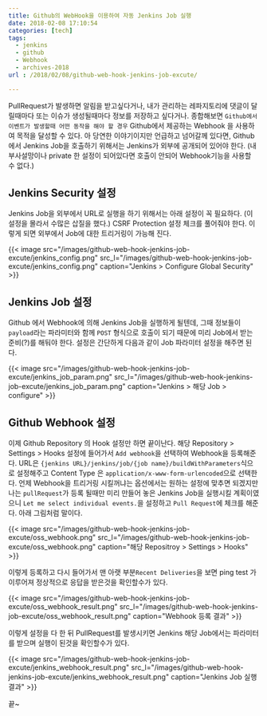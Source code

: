 ```yaml
---
title: Github의 WebHook을 이용하여 자동 Jenkins Job 실행
date: 2018-02-08 17:10:54
categories: [tech]
tags:
  - jenkins
  - github
  - Webhook
  - archives-2018
url : /2018/02/08/github-web-hook-jenkins-job-excute/

---
```

PullRequest가 발생하면 알림을 받고싶다거나, 내가 관리하는 레파지토리에 댓글이 달릴때마다 또는 이슈가 생성될때마다 정보를 저장하고 싶다거나. 종합해보면 `Github에서 이벤트가 발생할때 어떤 동작을 해야 할 경우` Github에서 제공하는 Webhook 을 사용하여 목적을 달성할 수 있다.
아 당연한 이야기이지만 언급하고 넘어갈께 있다면, Github에서 Jenkins Job을 호출하기 위해서는 Jenkins가 외부에 공개되어 있어야 한다. (내부사설망이나 private 한 설정이 되어있다면 호출이 안되어 Webhook기능을 사용할 수 없다.)

## Jenkins Security 설정
Jenkins Job을 외부에서 URL로 실행을 하기 위해서는 아래 설정이 꼭 필요하다. (이 설정을 몰라서 수많은 삽질을 했다.)
CSRF Protection 설정 체크를 풀어줘야 한다. 이렇게 되면 외부에서 Job에 대한 트리거링이 가능해 진다.

{{< image src="/images/github-web-hook-jenkins-job-excute/jenkins_config.png" src_l="/images/github-web-hook-jenkins-job-excute/jenkins_config.png" caption="Jenkins > Configure Global Security" >}}

## Jenkins Job 설정
Github 에서 Webhook에 의해 Jenkins Job을 실행하게 될텐데, 그때 정보들이 `payload`라는 파라미터와 함께 `POST` 형식으로 호출이 되기 때문에 미리 Job에서 받는 준비(?)를 해둬야 한다.
설정은 간단하게 다음과 같이 Job 파라미터 설정을 해주면 된다.

{{< image src="/images/github-web-hook-jenkins-job-excute/jenkins_job_param.png" src_l="/images/github-web-hook-jenkins-job-excute/jenkins_job_param.png" caption="Jenkins > 해당 Job > configure" >}}

## Github Webhook 설정
이제 Github Repository 의 Hook 설정만 하면 끝이난다. 해당 Repository > Settings > Hooks 설정에 들어가서 `Add webhook`을 선택하여 Webhook을 등록해준다. 
URL은 `{jenkins URL}/jenkins/job/{job name}/buildWithParameters`식으로 설정해주고 Content Type 은 `application/x-www-form-urlencoded`으로 선택한다. 언제 Webhook을 트리거링 시킬꺼냐는 옵션에서는 원하는 설정에 맞추면 되겠지만 나는 `pullRequest`가 등록 될때만 미리 만들어 놓은 Jenkins Job을 실행시킬 계획이였으니 `Let me select individual events.`을 설정하고 `Pull Request`에 체크를 해준다. 아래 그림처럼 말이다.

{{< image src="/images/github-web-hook-jenkins-job-excute/oss_webhook.png" src_l="/images/github-web-hook-jenkins-job-excute/oss_webhook.png" caption="해당 Repositroy > Settings > Hooks" >}}

이렇게 등록하고 다시 들어가서 맨 아랫 부분`Recent Deliveries`을 보면 ping test 가 이루어져 정상적으로 응답을 받은것을 확인할수가 있다.

{{< image src="/images/github-web-hook-jenkins-job-excute/oss_webhook_result.png" src_l="/images/github-web-hook-jenkins-job-excute/oss_webhook_result.png" caption="Webhook 등록 결과" >}}

이렇게 설정을 다 한 뒤 PullRequest를 발생시키면 Jenkins 해당 Job에서는 파라미터를 받으며 실행이 된것을 확인할수가 있다.

{{< image src="/images/github-web-hook-jenkins-job-excute/jenkins_webhook_result.png" src_l="/images/github-web-hook-jenkins-job-excute/jenkins_webhook_result.png" caption="Jenkins Job 실행 결과" >}}

끝~